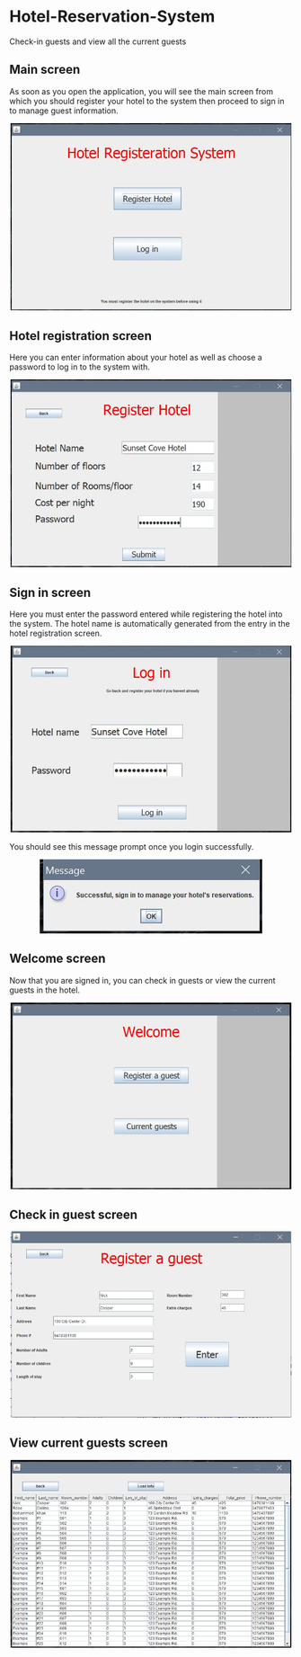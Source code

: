 # Hotel-Reservation-System
Check-in guests and view all the current guests

## Main screen
As soon as you open the application, you will see the main screen from which you should register your hotel to the system then proceed to
sign in to manage guest information.
<div align="center">
<img src="https://github.com/abdulelrahwan/Hotel-Reservation-System/blob/master/Example%20screenshots/main.JPG" width="500px" />
</div>

## Hotel registration screen
Here you can enter information about your hotel as well as choose a password to log in to the system with.
<div align="center">
<img src="https://github.com/abdulelrahwan/Hotel-Reservation-System/blob/master/Example%20screenshots/registerhotel.JPG" width="500px" />
</div>

## Sign in screen
Here you must enter the password entered while registering the hotel into the system. The hotel name is automatically generated from the 
entry in the hotel registration screen.
<div align="center">
<img src="https://github.com/abdulelrahwan/Hotel-Reservation-System/blob/master/Example%20screenshots/login.JPG" width="500px" />
</div>

You should see this message prompt once you login successfully.
<div align="center">
<img src="https://github.com/abdulelrahwan/Hotel-Reservation-System/blob/master/Example%20screenshots/success.JPG" />
</div> 

## Welcome screen
Now that you are signed in, you can check in guests or view the current guests in the hotel.
<div align="center">
<img src="https://github.com/abdulelrahwan/Hotel-Reservation-System/blob/master/Example%20screenshots/Welcome.JPG" width="500px" />
</div>

## Check in guest screen
<div align="center">
<img src ="https://github.com/abdulelrahwan/Hotel-Reservation-System/blob/master/Example%20screenshots/finalRegisterGuest.JPG" width="500px" />
</div>

## View current guests screen
<div align="center">
<img src = "https://github.com/abdulelrahwan/Hotel-Reservation-System/blob/master/Example%20screenshots/currentGuests.JPG" width="500px"/>
</div>
